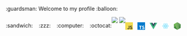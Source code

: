 <div class="myProfile" align="center">
  <p class="greeting" style="float: left;"> :guardsman: Welcome to my profile :balloon: </p>
  <p class="myInfo" style="float: left;"> :sandwich: &nbsp;&nbsp; :zzz: &nbsp;&nbsp; :computer: &nbsp;&nbsp; :octocat: </p>
  <div class="myStatus" style="float: left;">
    <!--
      本地缓存 12 小时
      展示图标
      采用 Vue 主题颜色
      隐藏外边框
      隐藏主题标题
      显示所有的记录
      显示私人项目提交记录
    -->
    <a>
      <img src="https://github-readme-stats.vercel.app/api?username=recofepl&cache_seconds=43200&show_icons=true&theme=vue&hide_border=true&hide_title=true&include_all_commits=true&count_private=true" />
    </a>
    <!-- 善用框架和开发语言 -->
    <a>
      <img src="https://github-readme-stats.vercel.app/api/top-langs/?username=recofepl&layout=compact&hide_border=true&theme=vue" />
    </a>
  </div>
  <p class="mySkills" style="float:left;">
    <img height="20" alt="javascript" src="https://raw.githubusercontent.com/github/explore/80688e429a7d4ef2fca1e82350fe8e3517d3494d/topics/javascript/javascript.png" />&nbsp;&nbsp;
    <img height="20" alt="typescript" src="https://raw.githubusercontent.com/github/explore/80688e429a7d4ef2fca1e82350fe8e3517d3494d/topics/typescript/typescript.png" />&nbsp;&nbsp;
    <img height="20" alt="vue" src="https://raw.githubusercontent.com/github/explore/80688e429a7d4ef2fca1e82350fe8e3517d3494d/topics/vue/vue.png" />&nbsp;&nbsp;
    <img height="20" alt="react" src="https://raw.githubusercontent.com/github/explore/80688e429a7d4ef2fca1e82350fe8e3517d3494d/topics/react/react.png" />&nbsp;&nbsp;
    <img height="20" alt="nodejs" src="https://raw.githubusercontent.com/github/explore/80688e429a7d4ef2fca1e82350fe8e3517d3494d/topics/nodejs/nodejs.png" />&nbsp;&nbsp;
  </p>
</div>
